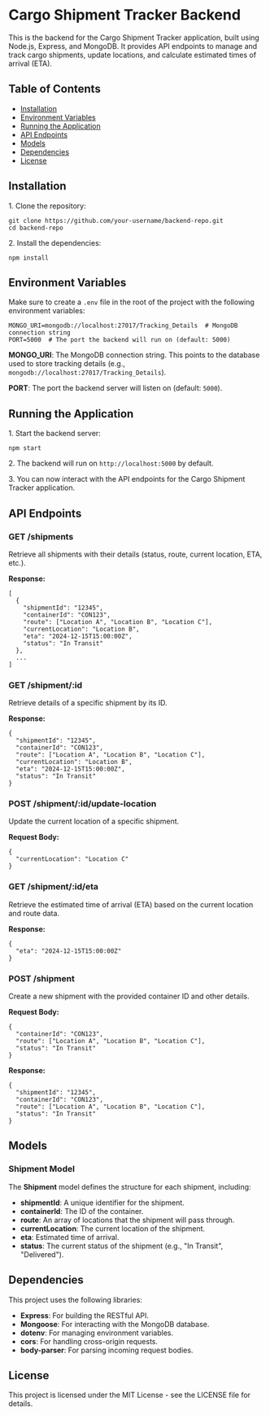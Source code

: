 <!DOCTYPE html>
<html lang="en">
<head>
  <meta charset="UTF-8">
  <meta name="viewport" content="width=device-width, initial-scale=1.0">
  
</head>
<body>

  <h1>Cargo Shipment Tracker Backend</h1>
  <p>This is the backend for the Cargo Shipment Tracker application, built using Node.js, Express, and MongoDB. It provides API endpoints to manage and track cargo shipments, update locations, and calculate estimated times of arrival (ETA).</p>

  <h2>Table of Contents</h2>
  <ul>
    <li><a href="#installation">Installation</a></li>
    <li><a href="#environment-variables">Environment Variables</a></li>
    <li><a href="#running-the-application">Running the Application</a></li>
    <li><a href="#api-endpoints">API Endpoints</a></li>
    <li><a href="#models">Models</a></li>
    <li><a href="#dependencies">Dependencies</a></li>
    <li><a href="#license">License</a></li>
  </ul>

  <h2 id="installation">Installation</h2>
  <p>1. Clone the repository:</p>
  <pre><code>git clone https://github.com/your-username/backend-repo.git
cd backend-repo</code></pre>

  <p>2. Install the dependencies:</p>
  <pre><code>npm install</code></pre>

  <h2 id="environment-variables">Environment Variables</h2>
  <p>Make sure to create a <code>.env</code> file in the root of the project with the following environment variables:</p>

  <pre><code>MONGO_URI=mongodb://localhost:27017/Tracking_Details  # MongoDB connection string
PORT=5000  # The port the backend will run on (default: 5000)</code></pre>

  <p><strong>MONGO_URI</strong>: The MongoDB connection string. This points to the database used to store tracking details (e.g., <code>mongodb://localhost:27017/Tracking_Details</code>).</p>
  <p><strong>PORT</strong>: The port the backend server will listen on (default: <code>5000</code>).</p>

  <h2 id="running-the-application">Running the Application</h2>
  <p>1. Start the backend server:</p>
  <pre><code>npm start</code></pre>

  <p>2. The backend will run on <code>http://localhost:5000</code> by default.</p>
  <p>3. You can now interact with the API endpoints for the Cargo Shipment Tracker application.</p>

  <h2 id="api-endpoints">API Endpoints</h2>
  <h3>GET /shipments</h3>
  <p>Retrieve all shipments with their details (status, route, current location, ETA, etc.).</p>
  <p><strong>Response:</strong></p>
  <pre><code>[
  {
    "shipmentId": "12345",
    "containerId": "CON123",
    "route": ["Location A", "Location B", "Location C"],
    "currentLocation": "Location B",
    "eta": "2024-12-15T15:00:00Z",
    "status": "In Transit"
  },
  ...
]</code></pre>

  <h3>GET /shipment/:id</h3>
  <p>Retrieve details of a specific shipment by its ID.</p>
  <p><strong>Response:</strong></p>
  <pre><code>{
  "shipmentId": "12345",
  "containerId": "CON123",
  "route": ["Location A", "Location B", "Location C"],
  "currentLocation": "Location B",
  "eta": "2024-12-15T15:00:00Z",
  "status": "In Transit"
}</code></pre>

  <h3>POST /shipment/:id/update-location</h3>
  <p>Update the current location of a specific shipment.</p>
  <p><strong>Request Body:</strong></p>
  <pre><code>{
  "currentLocation": "Location C"
}</code></pre>

  <h3>GET /shipment/:id/eta</h3>
  <p>Retrieve the estimated time of arrival (ETA) based on the current location and route data.</p>
  <p><strong>Response:</strong></p>
  <pre><code>{
  "eta": "2024-12-15T15:00:00Z"
}</code></pre>

  <h3>POST /shipment</h3>
  <p>Create a new shipment with the provided container ID and other details.</p>
  <p><strong>Request Body:</strong></p>
  <pre><code>{
  "containerId": "CON123",
  "route": ["Location A", "Location B", "Location C"],
  "status": "In Transit"
}</code></pre>
  <p><strong>Response:</strong></p>
  <pre><code>{
  "shipmentId": "12345",
  "containerId": "CON123",
  "route": ["Location A", "Location B", "Location C"],
  "status": "In Transit"
}</code></pre>

  <h2 id="models">Models</h2>
  <h3>Shipment Model</h3>
  <p>The <strong>Shipment</strong> model defines the structure for each shipment, including:</p>
  <ul>
    <li><strong>shipmentId</strong>: A unique identifier for the shipment.</li>
    <li><strong>containerId</strong>: The ID of the container.</li>
    <li><strong>route</strong>: An array of locations that the shipment will pass through.</li>
    <li><strong>currentLocation</strong>: The current location of the shipment.</li>
    <li><strong>eta</strong>: Estimated time of arrival.</li>
    <li><strong>status</strong>: The current status of the shipment (e.g., "In Transit", "Delivered").</li>
  </ul>

  <h2 id="dependencies">Dependencies</h2>
  <p>This project uses the following libraries:</p>
  <ul>
    <li><strong>Express</strong>: For building the RESTful API.</li>
    <li><strong>Mongoose</strong>: For interacting with the MongoDB database.</li>
    <li><strong>dotenv</strong>: For managing environment variables.</li>
    <li><strong>cors</strong>: For handling cross-origin requests.</li>
    <li><strong>body-parser</strong>: For parsing incoming request bodies.</li>
  </ul>

  <h2 id="license">License</h2>
  <p>This project is licensed under the MIT License - see the LICENSE file for details.</p>

</body>
</html>
